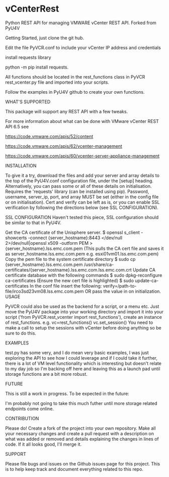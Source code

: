 # vCenterRest
Python REST API for managing VMWARE vCenter REST API.  Forked from PyU4V

Getting Started, just clone the git hub.

Edit the file PyVCR.conf to include your vCenter IP address and credentials

install requests library 

python -m pip install requests.

All functions should be located in the rest_functions class in PyVCR rest_vcenter.py file and imported into your scripts.

Follow the examples in PyU4V github to create your own functions.

WHAT'S SUPPORTED

This package will support any REST API with a few tweaks.  

For more information about what can be done with VMware vCenter REST API 6.5  see

https://code.vmware.com/apis/52/content

https://code.vmware.com/apis/62/vcenter-management

https://code.vmware.com/apis/60/vcenter-server-appliance-management

INSTALLATION

To give it a try, download the files and add your server and array details to the top of the PyU4V.conf configuration file, under the [setup] heading. Alternatively, you can pass some or all of these details on initialisation. Requires the 'requests' library (can be installed using pip). Password, username, server_ip, port, and array MUST be set (either in the config file or on initialisation). Cert and verify can be left as is, or you can enable SSL verification by following the directions below (see SSL CONFIGURATION).

SSL CONFIGURATION
Haven't tested this piece, SSL configuration should be similar to that in PyU4V.

Get the CA certificate of the Unisphere server. $ openssl s_client -showcerts -connect {server_hostname}:8443 </dev/null 2>/dev/null|openssl x509 -outform PEM > {server_hostname}.lss.emc.com.pem (This pulls the CA cert file and saves it as server_hostname.lss.emc.com.pem e.g. esxi01vm01.lss.emc.com.pem)
Copy the pem file to the system certificate directory $ sudo cp {server_hostname}.lss.emc.com.pem /usr/share/ca-certificates/{server_hostname}.lss.emc.com.lss.emc.com.crt
Update CA certificate database with the following commands $ sudo dpkg-reconfigure ca-certificates (Ensure the new cert file is highlighted) $ sudo update-ca-certificates
In the conf file insert the following: verify=/path-to-file/irco3sd23vm08.lss.emc.com.pem OR pass the value in on initialization.
USAGE

PyVCR could also be used as the backend for a script, or a menu etc. Just move the PyU4V package into your working directory and import it into your script ('from PyVCR.rest_vcenter import rest_functions'), create an instance of rest_functions.
e.g.
vc=rest_functions()
vc.set_session()
You need to make a call to setup the sessions with vCenter before doing anything so be sure to do this.  


EXAMPLES

test.py has some very, and I do mean very basic examples, I was just exploring the API to see how I could leverage and if I could take it further, there is a lot of VM level functionality which is interesting but doesn't relate to my day job so I'm backing off here and leaving this as a launch pad until storage functions are a bit more robust.

FUTURE

This is still a work in progress. To be expected in the future:

I'm probably not going to take this much futher until more storage related endpoints come online.  

CONTRIBUTION

Please do! Create a fork of the project into your own repository. Make all your necessary changes and create a pull request with a description on what was added or removed and details explaining the changes in lines of code. If it all looks good, I'll merge it.

SUPPORT

Please file bugs and issues on the Github issues page for this project. This is to help keep track and document everything related to this repo. 
